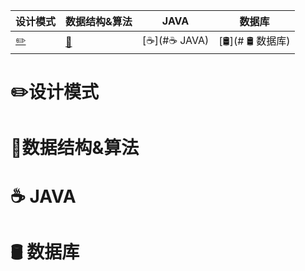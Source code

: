 

| 设计模式                        | 数据结构&算法                  | JAVA                        | 数据库           |
| ------------------------------- | ------------------------------ | --------------------------- | ---------------- |
| [:pencil2:](#:pencil2:设计模式) | [:link:](#:link:数据结构&算法) | [:coffee:](#:coffee:  JAVA) | [🛢️](# 🛢️  数据库) |





# :pencil2:设计模式





# :link:数据结构&算法



# :coffee:  JAVA





# 🛢️  数据库





